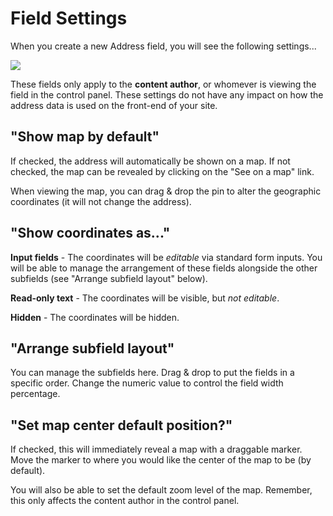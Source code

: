 # Field Settings

When you create a new Address field, you will see the following settings...

![](/images/address-field/field-settings.jpg)

These fields only apply to the **content author**, or whomever is viewing the field in the control panel. These settings do not have any impact on how the address data is used on the front-end of your site.

## "Show map by default"

If checked, the address will automatically be shown on a map. If not checked, the map can be revealed by clicking on the "See on a map" link.

When viewing the map, you can drag & drop the pin to alter the geographic coordinates (it will not change the address).

## "Show coordinates as..."

**Input fields** - The coordinates will be _editable_ via standard form inputs. You will be able to manage the arrangement of these fields alongside the other subfields (see "Arrange subfield layout" below).

**Read-only text** - The coordinates will be visible, but _not editable_.

**Hidden** - The coordinates will be hidden.

## "Arrange subfield layout"

You can manage the subfields here. Drag & drop to put the fields in a specific order. Change the numeric value to control the field width percentage.

## "Set map center default position?"

If checked, this will immediately reveal a map with a draggable marker. Move the marker to where you would like the center of the map to be (by default).

You will also be able to set the default zoom level of the map. Remember, this only affects the content author in the control panel.
